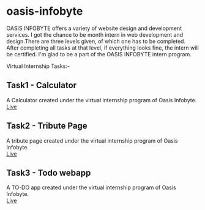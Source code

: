# oasis-infobyte
OASIS INFOBYTE offers a variety of website design and development services. I got the chance to be month intern in web development and design.There are three levels given, of which one has to be completed. After completing all tasks at that level, if everything looks fine, the intern will be certified. I'm glad to be a part of the OASIS INFOBYTE intern program.

Virtual Internship Tasks:-
## Task1 - Calculator
A Calculator created under the virtual internship program of Oasis Infobyte. <br>
[Live](https://shiveshmukund.github.io/oasis-infobyte/Level_2/Task_1)

## Task2 - Tribute Page
A tribute page created under the virtual internship program of Oasis Infobyte. <br>
[Live](https://shiveshmukund.github.io/oasis-infobyte/Level_2/Task_2)

## Task3 - Todo webapp
A TO-DO app created under the virtual internship program of Oasis Infobyte. <br>
[Live](https://shiveshmukund.github.io/oasis-infobyte/Level_2/Task_3)
